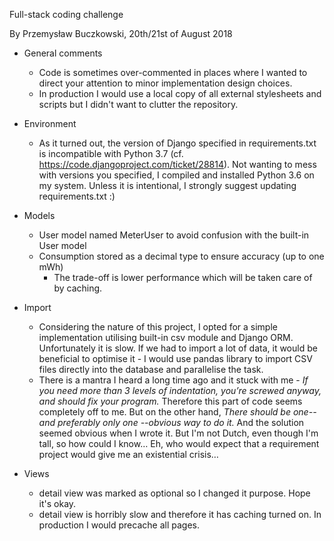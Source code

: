 Full-stack coding challenge

By Przemysław Buczkowski, 20th/21st of August 2018

* General comments
    * Code is sometimes over-commented in places where I wanted to direct your attention to minor implementation design choices.
    * In production I would use a local copy of all external stylesheets and scripts but I didn't want to clutter the repository.

* Environment
    * As it turned out, the version of Django specified in requirements.txt is incompatible with Python 3.7 (cf. https://code.djangoproject.com/ticket/28814).
    Not wanting to mess with versions you specified, I compiled and installed Python 3.6 on my system.
    Unless it is intentional, I strongly suggest updating requirements.txt :)

* Models
    * User model named MeterUser to avoid confusion with the built-in User model
    * Consumption stored as a decimal type to ensure accuracy (up to one mWh)
        * The trade-off is lower performance which will be taken care of by caching.

* Import
    * Considering the nature of this project, I opted for a simple implementation utilising
    built-in csv module and Django ORM. Unfortunately it is slow. If we had to import a lot of data, it would be beneficial
    to optimise it - I would use pandas library to import CSV files directly into the database and parallelise the task.
    * There is a mantra I heard a long time ago and it stuck with me - *If you need more than 3 levels of indentation, you’re screwed anyway, and should fix your program.*
    Therefore this part of code seems completely off to me. But on the other hand, *There should be one-- and preferably only one --obvious way to do it.*
    And the solution seemed obvious when I wrote it. But I'm not Dutch, even though I'm tall, so how could I know… Eh, who would expect that a requirement project would give me an
    existential crisis…

* Views
    * detail view was marked as optional so I changed it purpose. Hope it's okay.
    * detail view is horribly slow and therefore it has caching turned on. In production I would precache all pages.
